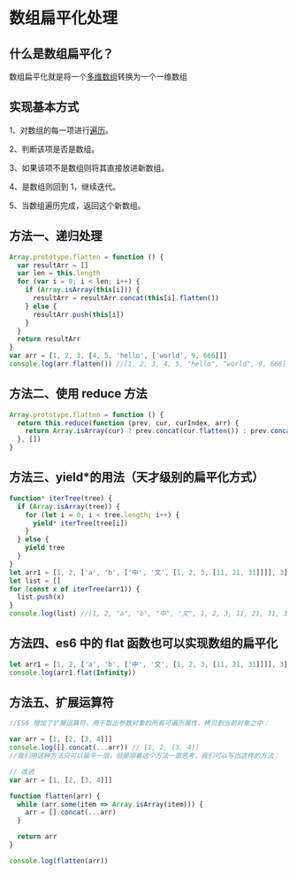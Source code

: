 # 数组扁平化处理

## 什么是数组扁平化？

数组扁平化就是将一个[多维数组](https://so.csdn.net/so/search?q=多维数组&spm=1001.2101.3001.7020)转换为一个一维数组

## 实现基本方式

1、对数组的每一项进行[遍历](https://so.csdn.net/so/search?q=遍历&spm=1001.2101.3001.7020)。

2、判断该项是否是数组。

3、如果该项不是数组则将其直接放进新数组。

4、是数组则回到 1，继续迭代。

5、当数组遍历完成，返回这个新数组。

## 方法一、递归处理

```js
Array.prototype.flatten = function () {
  var resultArr = []
  var len = this.length
  for (var i = 0; i < len; i++) {
    if (Array.isArray(this[i])) {
      resultArr = resultArr.concat(this[i].flatten())
    } else {
      resultArr.push(this[i])
    }
  }
  return resultArr
}
var arr = [1, 2, 3, [4, 5, 'hello', ['world', 9, 666]]]
console.log(arr.flatten()) //[1, 2, 3, 4, 5, "hello", "world", 9, 666]
```

## 方法二、使用 reduce 方法

```js
Array.prototype.flatten = function () {
  return this.reduce(function (prev, cur, curIndex, arr) {
    return Array.isArray(cur) ? prev.concat(cur.flatten()) : prev.concat(cur)
  }, [])
}
```

## 方法三、yield\*的用法（天才级别的扁平化方式）

```js
function* iterTree(tree) {
  if (Array.isArray(tree)) {
    for (let i = 0; i < tree.length; i++) {
      yield* iterTree(tree[i])
    }
  } else {
    yield tree
  }
}
let arr1 = [1, 2, ['a', 'b', ['中', '文', [1, 2, 3, [11, 21, 31]]]], 3]
let list = []
for (const x of iterTree(arr1)) {
  list.push(x)
}
console.log(list) //[1, 2, "a", "b", "中", "文", 1, 2, 3, 11, 21, 31, 3]
```

## 方法四、es6 中的 flat 函数也可以实现数组的扁平化

```js
let arr1 = [1, 2, ['a', 'b', ['中', '文', [1, 2, 3, [11, 21, 31]]]], 3]
console.log(arr1.flat(Infinity))
```

## 方法五、扩展运算符

```js
//ES6 增加了扩展运算符，用于取出参数对象的所有可遍历属性，拷贝到当前对象之中：

var arr = [1, [2, [3, 4]]]
console.log([].concat(...arr)) // [1, 2, [3, 4]]
//我们用这种方法只可以扁平一层，但是顺着这个方法一直思考，我们可以写出这样的方法：

// 改进
var arr = [1, [2, [3, 4]]]

function flatten(arr) {
  while (arr.some(item => Array.isArray(item))) {
    arr = [].concat(...arr)
  }

  return arr
}

console.log(flatten(arr))
```
